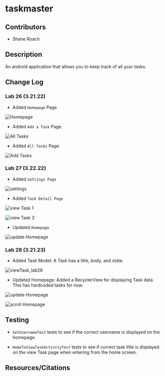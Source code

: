 # taskmaster


## Contributors

- Shane Roach

## Description

An android application that allows you to keep track of all your tasks.


## Change Log


### Lab 26 (3.21.22)



- Added `Homepage` Page

![Homepage](/images/homepage_lab26.png)

- Added `Add a Task` Page

![All Tasks](/images/allTasks_lab26.png)

- Added `All Tasks` Page

![Add Tasks](/images/addTask_lab26.png)

### Lab 27 (3.22.22)



- Added `Settings Page`

![settings](/images/settingsPage_lab27.png)

- Added `Task Detail Page`

![view Task 1](/images/viewTask1_lab27.png)

![view Task 2](/images/viewTask2_lab27.png)

- Updated `Homepage`

![update Homepage](/images/homepage_lab27.png)


### Lab 28 (3.21.23)

- Added Task Model: A Task has a title, body, and state.

![viewTask_lab28](/images/viewTask_lab28.png)

- Updated Homepage: Added a RecyclerView for displaying Task data. This has hardcoded tasks for now.

![update Homepage](/images/update_homepage_lab28.png)

![scroll Homepage](/images/scroll_homepage_lab28.png)

## Testing

- `SetUsernameTest` tests to see if the correct username is displayed on the homepage.

- `HomeToViewTaskActivityTest` tests to see if correct task title is displayed on the view Task page when
entering from the home screen.

## Resources/Citations